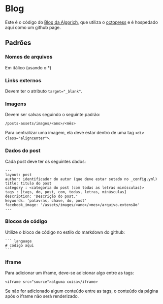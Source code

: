 # Blog

Este é o código do [Blog da Algorich](http://blog.algorich.com.br), que utiliza
o [octopress](http://octopress.org/) e é hospedado aqui como um github page.

## Padrões

### Nomes de arquivos

Em itálico (usando o *)

### Links externos

Devem ter o atributo `target="_blank"`.

### Imagens

Devem ser salvas seguindo o seguinte padrão:

    /posts-assets/images/<ano>/<mês>

Para centralizar uma imagem, ela deve estar dentro de uma tag `<div class="aligncenter">`.

### Dados do post

Cada post deve ter os seguintes dados:

    ---
    layout: post
    author: identificador do autor (que deve estar setado no _config.yml)
    title: titulo do post
    category : <categoria do post (com todas as letras minúsculas)>
    tags : [tags, do, post, com, todas, letras, minúsculas]
    description: 'Descrição do post.'
    keywords: 'palavras, chave, do, post'
    facebook_image: '/assets/images/<ano>/<mes>/arquivo.extensão'
    ---

### Blocos de código

Utilize o bloco de código no estilo do markdown do github:

    ``` language
    # código aqui
    ```

### Iframe

Para adicionar um iframe, deve-se adicionar algo entre as tags:

    <iframe src="source">alguma coisa</iframe>

Se não for adicionado algum conteúdo entre as tags, o conteúdo da página após o iframe não será renderizado.